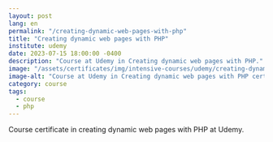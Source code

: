 ```yaml
---
layout: post
lang: en
permalink: "/creating-dynamic-web-pages-with-php"
title: "Creating dynamic web pages with PHP"
institute: udemy
date: 2023-07-15 18:00:00 -0400
description: "Course at Udemy in Creating dynamic web pages with PHP."
image: "/assets/certificates/img/intensive-courses/udemy/creating-dynamic-web-pages-with-php.jpg"
image-alt: "Course at Udemy in Creating dynamic web pages with PHP certificate."
category: course
tags:
  - course
  - php
---
```


Course certificate in creating dynamic web pages with PHP at Udemy.
